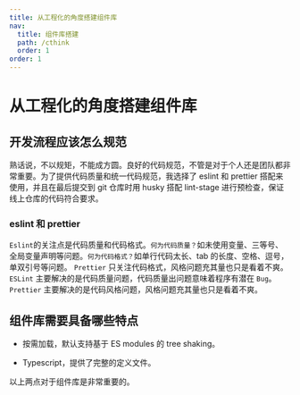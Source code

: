 ```yaml
---
title: 从工程化的角度搭建组件库
nav:
  title: 组件库搭建
  path: /cthink
  order: 1
order: 1
---
```


# 从工程化的角度搭建组件库

## 开发流程应该怎么规范

熟话说，不以规矩，不能成方圆。良好的代码规范，不管是对于个人还是团队都非常重要。为了提供代码质量和统一代码规范，我选择了 eslint 和 prettier 搭配来使用，并且在最后提交到 git 仓库时用 husky 搭配 lint-stage 进行预检查，保证线上仓库的代码符合要求。

### eslint 和 prettier

`Eslint`的关注点是代码质量和代码格式。`何为代码质量？`如未使用变量、三等号、全局变量声明等问题。`何为代码格式？`如单行代码太长、tab 的长度、空格、逗号，单双引号等问题。
`Prettier` 只关注代码格式，风格问题充其量也只是看着不爽。
`ESLint` 主要解决的是代码质量问题，代码质量出问题意味着程序有潜在 `Bug`。
`Prettier` 主要解决的是代码风格问题，风格问题充其量也只是看着不爽。

## 组件库需要具备哪些特点

- 按需加载，默认支持基于 ES modules 的 tree shaking。

- Typescript，提供了完整的定义文件。

以上两点对于组件库是非常重要的。
